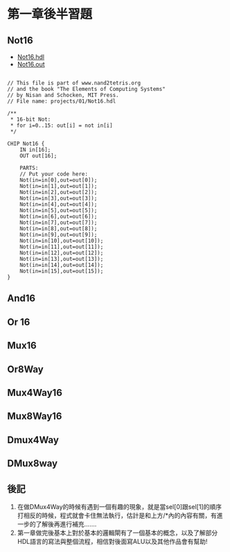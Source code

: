 # 第一章後半習題
## Not16

* [Not16.hdl](https://github.com/cycyucheng1010/co109a/blob/master/01/Not16.hdl)
* [Not16.out](https://github.com/cycyucheng1010/co109a/blob/master/01/Not16.out)
<pre><code>
// This file is part of www.nand2tetris.org
// and the book "The Elements of Computing Systems"
// by Nisan and Schocken, MIT Press.
// File name: projects/01/Not16.hdl

/**
 * 16-bit Not:
 * for i=0..15: out[i] = not in[i]
 */

CHIP Not16 {
    IN in[16];
    OUT out[16];

    PARTS:
    // Put your code here:
    Not(in=in[0],out=out[0]);
    Not(in=in[1],out=out[1]);
    Not(in=in[2],out=out[2]);
    Not(in=in[3],out=out[3]);
    Not(in=in[4],out=out[4]);
    Not(in=in[5],out=out[5]);
    Not(in=in[6],out=out[6]);
    Not(in=in[7],out=out[7]);
    Not(in=in[8],out=out[8]);
    Not(in=in[9],out=out[9]);
    Not(in=in[10],out=out[10]);
    Not(in=in[11],out=out[11]);
    Not(in=in[12],out=out[12]);
    Not(in=in[13],out=out[13]);
    Not(in=in[14],out=out[14]);
    Not(in=in[15],out=out[15]);
}
</code></pre>
## And16
## Or 16
## Mux16
## Or8Way
## Mux4Way16
## Mux8Way16
## Dmux4Way
## DMux8way
## 後記
1. 在做DMux4Way的時候有遇到一個有趣的現象，就是當sel[0]跟sel[1]的順序打相反的時候，程式就會卡住無法執行，估計是和上方/*內的內容有關，有進一步的了解後再進行補充.......
2. 第一章做完後基本上對於基本的邏輯閘有了一個基本的概念，以及了解部分HDL語言的寫法與整個流程，相信對後面寫ALU以及其他作品會有幫助!
